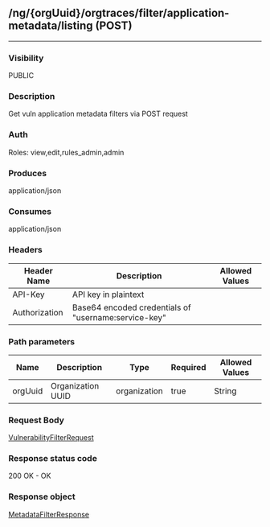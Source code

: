 ## /ng/{orgUuid}/orgtraces/filter/application-metadata/listing (POST)
---
### Visibility
PUBLIC
### Description
Get vuln application metadata filters via POST request
### Auth
Roles: view,edit,rules_admin,admin
### Produces
application/json
### Consumes
application/json
### Headers
| Header Name | Description | Allowed Values |
| ----------- | ----------- | ----------- |
| API-Key | API key in plaintext |  |
| Authorization | Base64 encoded credentials of &quot;username:service-key&quot; |  |
### Path parameters
| Name | Description | Type | Required | Allowed Values |
| ----------- | ----------- | ----------- | ----------- | ----------- |
| orgUuid | Organization UUID | organization | true | String |
### Request Body
[VulnerabilityFilterRequest](<../../objects/VulnerabilityFilterRequest.md>)
### Response status code
200 OK - OK
### Response object
[MetadataFilterResponse](<../../objects/MetadataFilterResponse.md>)
